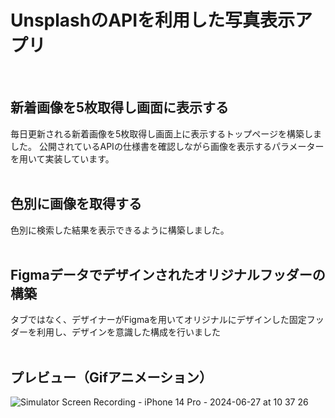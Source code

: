 # UnsplashのAPIを利用した写真表示アプリ
<br>

## 新着画像を5枚取得し画面に表示する
毎日更新される新着画像を5枚取得し画面上に表示するトップページを構築しました。
公開されているAPIの仕様書を確認しながら画像を表示するパラメーターを用いて実装しています。
<br><br>

## 色別に画像を取得する
色別に検索した結果を表示できるように構築しました。
<br><br>
  
## Figmaデータでデザインされたオリジナルフッダーの構築
タブではなく、デザイナーがFigmaを用いてオリジナルにデザインした固定フッダーを利用し、デザインを意識した構成を行いました
<br><br>

## プレビュー（Gifアニメーション）
![Simulator Screen Recording - iPhone 14 Pro - 2024-06-27 at 10 37 26](https://github.com/smile-salt/WallpeperApp/assets/139315671/408c5150-8497-429c-be4c-362d2ba30941)
